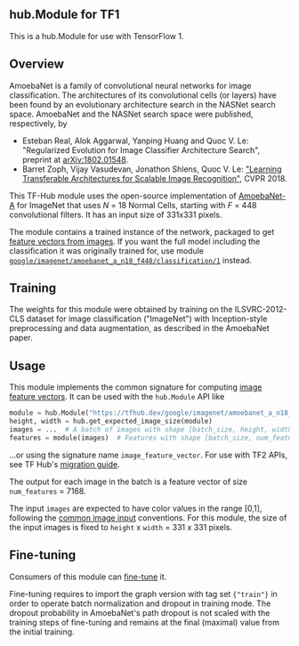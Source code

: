 ## hub.Module for TF1

This is a hub.Module for use with TensorFlow 1.

## Overview

AmoebaNet is a family of convolutional neural networks for image classification.
The architectures of its convolutional cells (or layers) have been found by an
evolutionary architecture search in the NASNet search space.
AmoebaNet and the NASNet search space were published, respectively, by

  * Esteban Real, Alok Aggarwal, Yanping Huang and Quoc V. Le:
    "Regularized Evolution for Image Classifier Architecture Search",
    preprint at [arXiv:1802.01548](https://arxiv.org/abs/1802.01548).
  * Barret Zoph, Vijay Vasudevan, Jonathon Shlens, Quoc V. Le:
    ["Learning Transferable Architectures for Scalable Image
    Recognition"](https://arxiv.org/abs/1707.07012), CVPR 2018.

This TF-Hub module uses the open-source implementation of
[AmoebaNet-A](https://github.com/tensorflow/tpu/tree/master/models/official/amoeba_net)
for ImageNet that uses <i>N</i> = 18 Normal Cells,
starting with <i>F</i> = 448 convolutional filters.
It has an input size of 331x331 pixels.

The module contains a trained instance of the network, packaged to get
[feature vectors from images](https://www.tensorflow.org/hub/common_signatures/images#feature-vector).
If you want the full model including the classification it was originally
trained for, use module
[`google/imagenet/amoebanet_a_n18_f448/classification/1`](https://tfhub.dev/google/imagenet/amoebanet_a_n18_f448/classification/1)
instead.


## Training

The weights for this module were obtained by training on the ILSVRC-2012-CLS
dataset for image classification ("ImageNet") with Inception-style preprocessing
and data augmentation, as described in the AmoebaNet paper.


## Usage

This module implements the common signature for computing
[image feature vectors](https://www.tensorflow.org/hub/common_signatures/images#feature-vector).
It can be used with the `hub.Module` API like

```python
module = hub.Module("https://tfhub.dev/google/imagenet/amoebanet_a_n18_f448/feature_vector/1")
height, width = hub.get_expected_image_size(module)
images = ...  # A batch of images with shape [batch_size, height, width, 3].
features = module(images)  # Features with shape [batch_size, num_features].
```

...or using the signature name `image_feature_vector`.
For use with TF2 APIs, see TF Hub's [migration
guide](https://github.com/tensorflow/hub/blob/master/docs/migration_tf2.md).

The output for each image
in the batch is a feature vector of size `num_features` = 7168.

The input `images` are expected to have color values in the range [0,1],
following the
[common image input](https://www.tensorflow.org/hub/common_signatures/images#input)
conventions.
For this module, the size of the input images is fixed to
`height` x `width` = 331 x 331 pixels.


## Fine-tuning

Consumers of this module can [fine-tune](https://www.tensorflow.org/hub/fine_tuning) it.

Fine-tuning requires to import the graph version with tag set `{"train"}`
in order to operate batch normalization and dropout in training mode.
The dropout probability in AmoebaNet's path dropout is not scaled with
the training steps of fine-tuning and remains at the final (maximal) value
from the initial training.